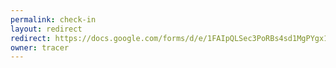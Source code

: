 ```yaml
---
permalink: check-in
layout: redirect
redirect: https://docs.google.com/forms/d/e/1FAIpQLSec3PoRBs4sd1MgPYgx1UKBS7le19tWBSAJetft7FzFya1ixg/viewform?usp=sf_link
owner: tracer
---
```


